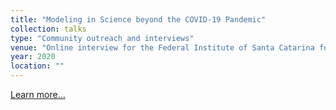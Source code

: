 ```yaml
---
title: "Modeling in Science beyond the COVID-19 Pandemic"
collection: talks
type: "Community outreach and interviews"
venue: "Online interview for the Federal Institute of Santa Catarina for Science, Technology and Education, Brazil. See more in url, https://bit.ly/entrevistas-palestras"
year: 2020
location: ""
---
```


<a href="https://bit.ly/entrevistas-palestras" target="_blank">Learn more...</a>